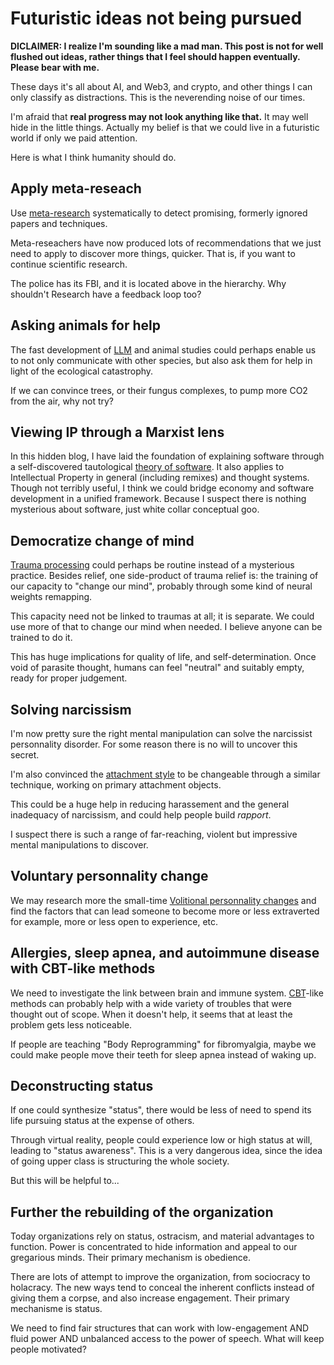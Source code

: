 # Futuristic ideas not being pursued

**DICLAIMER: I realize I'm sounding like a mad man. This post is not for well flushed out ideas, rather things that I feel should happen eventually. Please bear with me.**

These days it's all about AI, and Web3, and crypto, and other things I can only classify as distractions. This is the neverending noise of our times.

I'm afraid that **real progress may not look anything like that.** It may well hide in the little things. Actually my belief is that we could live in a futuristic world if only we paid attention.

Here is what I think humanity should do.

## Apply meta-reseach

Use [meta-research](https://en.wikipedia.org/wiki/Metascience) systematically to detect promising, formerly ignored papers and techniques. 

Meta-reseachers have now produced lots of recommendations that we just need to apply to discover more things, quicker. That is, if you want to continue scientific research.

The police has its FBI, and it is located above in the hierarchy. Why shouldn't Research have a feedback loop too?


## Asking animals for help

The fast development of [LLM](https://en.wikipedia.org/wiki/Large_language_model) and animal studies could perhaps enable us to not only communicate with other species, but also ask them for help in light of the ecological catastrophy.

If we can convince trees, or their fungus complexes, to pump more CO2 from the air, why not try?


## Viewing IP through a Marxist lens

In this hidden blog, I have laid the foundation of explaining software through a self-discovered tautological [theory of software](#Attention-Time-Money-(ATM)). It also applies to Intellectual Property in general (including remixes) and thought systems. Though not terribly useful, I think we could bridge economy and software development in a unified framework. Because I suspect there is nothing mysterious about software, just white collar conceptual goo.


## Democratize change of mind

[Trauma processing](#DIY-Processing-Traumas) could perhaps be routine instead of a mysterious practice. Besides relief, one side-product of trauma relief is: the training of our capacity to "change our mind", probably through some kind of neural weights remapping.

This capacity need not be linked to traumas at all; it is separate. We could use more of that to change our mind when needed. I believe anyone can be trained to do it.

This has huge implications for quality of life, and self-determination. Once void of parasite thought, humans can feel "neutral" and suitably empty, ready for proper judgement.


## Solving narcissism

I'm now pretty sure the right mental manipulation can solve the narcissist personnality disorder. For some reason there is no will to uncover this secret.

I'm also convinced the [attachment style](https://en.wikipedia.org/wiki/Attachment_theory) to be changeable through a similar technique, working on primary attachment objects.

This could be a huge help in reducing harassement and the general inadequacy of narcissism, and could help people build _rapport_.

I suspect there is such a range of far-reaching, violent but impressive mental manipulations to discover.


## Voluntary personnality change

We may research more the small-time [Volitional personnality changes](https://www.sciencedirect.com/science/article/abs/pii/B9780128046746000338) and find the factors that can lead someone to become more or less extraverted for example, more or less open to experience, etc.


## Allergies, sleep apnea, and autoimmune disease with CBT-like methods

We need to investigate the link between brain and immune system. [CBT](https://en.wikipedia.org/wiki/CBT)-like methods can probably help with a wide variety of troubles that were thought out of scope. When it doesn't help, it seems that at least the problem gets less noticeable.

If people are teaching "Body Reprogramming" for fibromyalgia, maybe we could make people move their teeth for sleep apnea instead of waking up.


## Deconstructing status

If one could synthesize "status", there would be less of need to spend its life pursuing status at the expense of others.

Through virtual reality, people could experience low or high status at will, leading to "status awareness". This is a very dangerous idea, since the idea of going upper class is structuring the whole society.

But this will be helpful to...


## Further the rebuilding of the organization

Today organizations rely on status, ostracism, and material advantages to function. Power is concentrated to hide information and appeal to our gregarious minds. Their primary mechanism is obedience.

There are lots of attempt to improve the organization, from sociocracy to holacracy. The new ways tend to conceal the inherent conflicts instead of giving them a corpse, and also increase engagement. Their primary mechanisme is status.

We need to find fair structures that can work with low-engagement AND fluid power AND unbalanced access to the power of speech. What will keep people motivated?